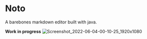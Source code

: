 # Noto
A barebones markdown editor built with java. 

**Work in progress**
![Screenshot_2022-06-04-00-10-25_1920x1080](https://user-images.githubusercontent.com/76162540/171926619-d8c0a0d2-0d8e-4ed0-8248-c47f8f8f9b56.png)
